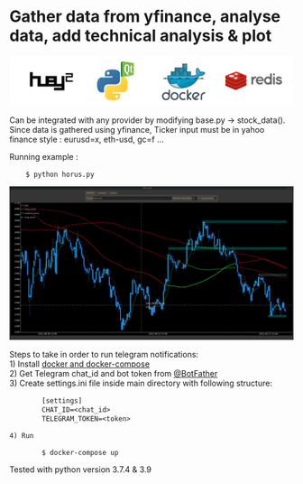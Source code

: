 # Gather data from yfinance, analyse data, add technical analysis & plot

![alt text](https://github.com/flaviumarinescu/horus/blob/main/stack.jpg?raw=true)

Can be integrated with any provider by modifying base.py -> stock_data().
Since data is gathered using yfinance, Ticker input must be in yahoo finance style : eurusd=x, eth-usd, gc=f ...

Running example :
```
    $ python horus.py
```
![alt text](https://github.com/flaviumarinescu/horus/blob/main/screen.jpg?raw=true)


Steps to take in order to run telegram notifications:  
    1) Install [docker and docker-compose](https://docs.docker.com/compose/install/)  
    2) Get Telegram chat_id and bot token from [@BotFather](https://core.telegram.org/bots#botfather)  
    3) Create settings.ini file inside main directory with following structure:  
```
        [settings]
        CHAT_ID=<chat_id>
        TELEGRAM_TOKEN=<token>
```  
    4) Run  
```
        $ docker-compose up
```

Tested with python version 3.7.4 & 3.9
